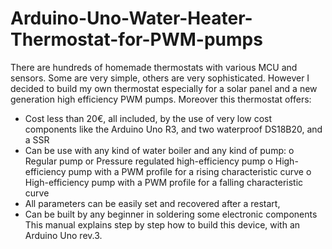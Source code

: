 # Arduino-Uno-Water-Heater-Thermostat-for-PWM-pumps
There are hundreds of homemade thermostats with various MCU and sensors. Some are very simple, others are very sophisticated. However I decided to build my own thermostat especially for a solar panel and a new generation high efficiency PWM pumps. Moreover this thermostat offers:
-	Cost less than 20€, all included, by the use of very low cost components like the Arduino Uno R3, and two waterproof DS18B20, and a SSR
-	Can be use with any kind of water boiler and any kind of pump:
o	Regular pump or Pressure regulated high-efficiency pump
o	High-efficiency pump with a PWM profile for a rising characteristic curve
o	High-efficiency pump with a PWM profile for a falling characteristic curve
-	All parameters can be easily set and recovered after a restart,
-	Can be built by any beginner in soldering some electronic components
This manual explains step by step how to build this device, with an Arduino Uno rev.3.
